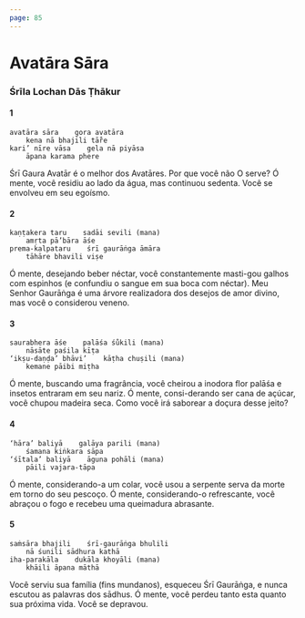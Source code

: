 ```yaml
---
page: 85
---
```


# Avatāra Sāra

### Śrīla Lochan Dās Ṭhākur

#### 1

    avatāra sāra    gora avatāra
        kena nā bhajili tā̐re
    kari’ nīre vāsa    gela nā piyāsa
        āpana karama phere

Śrī Gaura Avatār é o melhor dos Avatāres. Por que você não O serve? Ó mente, você residiu ao lado da água, mas continuou sedenta. Você se envolveu em seu egoísmo.

#### 2

    kaṇṭakera taru    sadāi sevili (mana)
        amṛta pā’bāra āśe
    prema-kalpataru    śrī gaurāṅga āmāra
        tāhāre bhavili viṣe

Ó mente, desejando beber néctar, você constantemente masti-gou galhos com espinhos (e confundiu o sangue em sua boca com néctar). Meu Senhor Gaurāṅga é uma árvore realizadora dos desejos de amor divino, mas você o considerou veneno.

#### 3

    saurabhera āśe    palāśa śu̐kili (mana)
        nāsāte paśila kīṭa
    ‘ikṣu-daṇḍa’ bhāvi’    kāṭha chuṣili (mana)
        kemane pāibi miṭha

Ó mente, buscando uma fragrância, você cheirou a inodora flor palāśa e insetos entraram em seu nariz. Ó mente, consi-derando ser cana de açúcar, você chupou madeira seca. Como você irá saborear a doçura desse jeito?

#### 4

    ‘hāra’ baliyā    galāya parili (mana)
        śamana kiṅkara sāpa
    ‘śītala’ baliyā    āguna pohāli (mana)
        pāili vajara-tāpa

Ó mente, considerando-a um colar, você usou a serpente serva da morte em torno do seu pescoço. Ó mente, considerando-o refrescante, você abraçou o fogo e recebeu uma queimadura abrasante.

#### 5

    saṁsāra bhajili    śrī-gaurāṅga bhulili
        nā śunili sādhura kathā
    iha-parakāla    dukāla khoyāli (mana)
        khāili āpana māthā

Você serviu sua família (fins mundanos), esqueceu Śrī Gaurāṅga, e nunca escutou as palavras dos sādhus. Ó mente, você perdeu tanto esta quanto sua próxima vida. Você se depravou.

